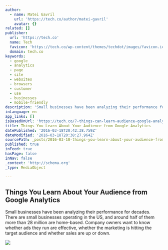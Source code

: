 ```yaml
---
author:
  - name: Matei Gavril
    url: 'https://tech.co/author/matei-gavril'
    avatar: {}
related: []
publisher:
  url: 'https://tech.co'
  name: Tech
  favicon: 'https://tech.co/wp-content/themes/techdot/images/favicon.ico'
  domain: tech.co
keywords:
  - google
  - analytics
  - page
  - site
  - websites
  - browsers
  - customer
  - use
  - businesses
  - mobile-friendly
description: 'Small businesses have been analyzing their performance for decades. There are small businesses operating in the US, and around half of them more than 28 million are home-based. Company owners want to know whether ads they run are effective, whether the marketing is hitting the target audience and whether sales are up or down.'
inLanguage: en
app_links: []
isBasedOnUrl: 'https://tech.co/7-things-can-learn-audience-google-analytics-2016-01?utm_content=bufferd6b0a&utm_medium=social&utm_source=twitter.com&utm_campaign=buffer'
title: Things You Learn About Your Audience from Google Analytics
datePublished: '2016-03-18T20:42:38.759Z'
dateModified: '2016-03-18T20:38:27.964Z'
sourcePath: _posts/2016-03-18-things-you-learn-about-your-audience-from-google-analytics.md
published: true
inFeed: true
hasPage: false
inNav: false
_context: 'http://schema.org'
_type: MediaObject

---
```

<article style=""><h1>Things You Learn About Your Audience from Google Analytics</h1><p>Small businesses have been analyzing their performance for decades. There are small businesses operating in the US, and around half of them more than 28 million are home-based. Company owners want to know whether ads they run are effective, whether the marketing is hitting the target audience and whether sales are up or down.</p><img src="https://tech.co/wp-content/uploads/2015/10/Customer-Promoting-vs.-Inhibiting-Pressures2.jpg" /></article>